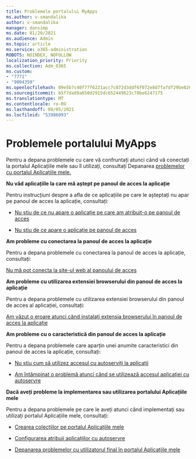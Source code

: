 ```yaml
---
title: Problemele portalului MyApps
ms.author: v-smandalika
author: v-smandalika
manager: dansimp
ms.date: 01/20/2021
ms.audience: Admin
ms.topic: article
ms.service: o365-administration
ROBOTS: NOINDEX, NOFOLLOW
localization_priority: Priority
ms.collection: Adm_O365
ms.custom:
- "7771"
- "9004350"
ms.openlocfilehash: 09e5b7c40f77f6221acc7c072d3ddf6f072e8d7fafdf29be8262dfeed051dddd
ms.sourcegitcommit: b5f7da89a650d2915dc652449623c78be6247175
ms.translationtype: MT
ms.contentlocale: ro-RO
ms.lasthandoff: 08/05/2021
ms.locfileid: "53986093"
---
```

# <a name="myapps-portal-issues"></a>Problemele portalului MyApps

Pentru a depana problemele cu care vă confruntați atunci când vă conectați la portalul Aplicațiile mele sau îl utilizați, consultați Depanarea [problemelor cu portalul Aplicațiile mele.](https://docs.microsoft.com/azure/active-directory/user-help/my-apps-portal-end-user-troubleshoot)

**Nu văd aplicațiile la care mă aștept pe panoul de acces la aplicație**

Pentru instrucțiuni despre a afla de ce aplicațiile pe care le așteptați nu apar pe panoul de acces la aplicație, consultați:

- [Nu știu de ce nu apare o aplicație pe care am atribuit-o pe panoul de acces](https://docs.microsoft.com/azure/active-directory/manage-apps/application-sign-in-other-problem-access-panel)
     
- [Nu știu de ce apare o aplicație pe panoul de acces](https://docs.microsoft.com/azure/active-directory/manage-apps/application-sign-in-other-problem-access-panel)

**Am probleme cu conectarea la panoul de acces la aplicație**

Pentru a depana problemele cu conectarea la panoul de acces la aplicație, consultați:

[Nu mă pot conecta la site-ul web al panoului de acces](https://docs.microsoft.com/azure/active-directory/manage-apps/application-sign-in-other-problem-access-panel)

**Am probleme cu utilizarea extensiei browserului din panoul de acces la aplicație**

Pentru a depana problemele cu utilizarea extensiei browserului din panoul de acces al aplicației, consultați:

[Am văzut o eroare atunci când instalați extensia browserului în panoul de acces la aplicație](https://docs.microsoft.com/azure/active-directory/application-access-panel-extension-problem-installing/)

**Am probleme cu o caracteristică din panoul de acces la aplicație**

Pentru a depana problemele care aparțin unei anumite caracteristici din panoul de acces la aplicație, consultați:

- [Nu știu cum să utilizez accesul cu autoserviți la aplicații](https://docs.microsoft.com/azure/active-directory/manage-apps/access-panel-manage-self-service-access) 

- [Am întâmpinat o problemă atunci când se utilizează accesul aplicației cu autoservre](https://docs.microsoft.com/azure/active-directory/manage-apps/access-panel-manage-self-service-access)
    
**Dacă aveți probleme la implementarea sau utilizarea portalului Aplicațiile mele**

Pentru a depana problemele pe care le aveți atunci când implementați sau utilizați portalul Aplicațiile mele, consultați:

- [Crearea colecțiilor pe portalul Aplicațiile mele](https://docs.microsoft.com/azure/active-directory/manage-apps/access-panel-collections) 
    
- [Configurarea atribuii aplicațiilor cu autoservre](https://docs.microsoft.com/azure/active-directory/manage-apps/manage-self-service-access)
     
- [Depanarea problemelor cu utilizatorul final în portalul Aplicațiile mele](https://docs.microsoft.com/azure/active-directory/user-help/my-apps-portal-end-user-troubleshoot)



